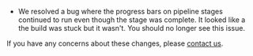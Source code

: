 
* We resolved a bug where the progress bars on pipeline stages continued to run even though the stage was complete. It looked like a the build was stuck but it wasn't. You should no longer see this issue. 

If you have any concerns about these changes, please [contact us](https://snap-ci.com/contact-us).
